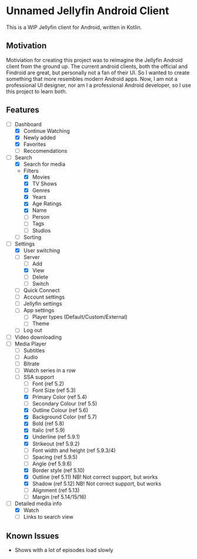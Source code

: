 # Unnamed Jellyfin Android Client

This is a WIP Jellyfin client for Android, written in Kotlin.

## Motivation

Motiviation for creating this project was to reimagine the Jellyfin Android client from the ground up. The current android clients, both the official and Findroid are great, but personally not a fan of their UI. So I wanted to create something that more resembles modern Android apps. Now, I am not a professional UI designer, nor am I a professional Android developer, so I use this project to learn both.

## Features

- [ ] Dashboard
  - [X] Continue Watching
  - [X] Newly added
  - [X] Favorites
  - [ ] Reccomendations
- [ ] Search
  - [X] Search for media
  - Filters
    - [X] Movies
    - [X] TV Shows
    - [X] Genres
    - [X] Years
    - [X] Age Ratings
    - [X] Name
    - [ ] Person
    - [ ] Tags
    - [ ] Studios
  - [ ] Sorting
- [ ] Settings
  - [X] User switching
  - [ ] Server
    - [ ] Add
    - [X] View
    - [ ] Delete
    - [ ] Switch
  - [ ] Quick Connect
  - [ ] Account settings
  - [ ] Jellyfin settings
  - [ ] App settings
    - [ ] Player types (Default/Custom/External)
    - [ ] Theme
  - [ ] Log out
- [ ] Video downloading
- [ ] Media Player
  - [ ] Subtitles
  - [ ] Audio
  - [ ] Bitrate
  - [ ] Watch series in a row
  - [ ] SSA support
    - [ ] Font (ref 5.2)
    - [ ] Font Size (ref 5.3)
    - [X] Primary Color (ref 5.4)
    - [ ] Secondary Colour (ref 5.5)
    - [X] Outline Colour (ref 5.6)
    - [X] Background Color (ref 5.7)
    - [X] Bold (ref 5.8)
    - [X] Italic (ref 5.9)
    - [X] Underline (ref 5.9.1)
    - [X] Strikeout (ref 5.9.2)
    - [ ] Font width and height (ref 5.9.3/4)
    - [ ] Spacing  (ref 5.9.5)
    - [ ] Angle (ref 5.9.6)
    - [X] Border style (ref 5.10)
    - [X] Outline (ref 5.11) NB! Not correct support, but works
    - [X] Shadow (ref 5.12) NB! Not correct support, but works
    - [ ] Alignment (ref 5.13)
    - [ ] Margin  (ref 5.14/15/16)
- [ ] Detailed media info
  - [X] Watch
  - [ ] Links to search view

## Known Issues

- Shows with a lot of episodes load slowly